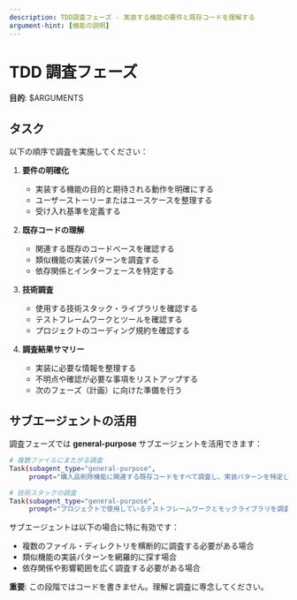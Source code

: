 ```yaml
---
description: TDD調査フェーズ - 実装する機能の要件と既存コードを理解する
argument-hint: [機能の説明]
---
```


# TDD 調査フェーズ

**目的**: $ARGUMENTS

## タスク

以下の順序で調査を実施してください：

1. **要件の明確化**
   - 実装する機能の目的と期待される動作を明確にする
   - ユーザーストーリーまたはユースケースを整理する
   - 受け入れ基準を定義する

2. **既存コードの理解**
   - 関連する既存のコードベースを確認する
   - 類似機能の実装パターンを調査する
   - 依存関係とインターフェースを特定する

3. **技術調査**
   - 使用する技術スタック・ライブラリを確認する
   - テストフレームワークとツールを確認する
   - プロジェクトのコーディング規約を確認する

4. **調査結果サマリー**
   - 実装に必要な情報を整理する
   - 不明点や確認が必要な事項をリストアップする
   - 次のフェーズ（計画）に向けた準備を行う

## サブエージェントの活用

調査フェーズでは **general-purpose** サブエージェントを活用できます：

```bash
# 複数ファイルにまたがる調査
Task(subagent_type="general-purpose",
     prompt="購入品削除機能に関連する既存コードをすべて調査し、実装パターンを特定してください")

# 技術スタックの調査
Task(subagent_type="general-purpose",
     prompt="プロジェクトで使用しているテストフレームワークとモックライブラリを調査してください")
```

サブエージェントは以下の場合に特に有効です：
- 複数のファイル・ディレクトリを横断的に調査する必要がある場合
- 類似機能の実装パターンを網羅的に探す場合
- 依存関係や影響範囲を広く調査する必要がある場合

**重要**: この段階ではコードを書きません。理解と調査に専念してください。
